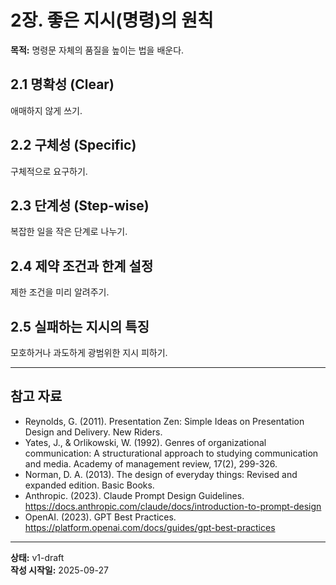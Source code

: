 # 2장. 좋은 지시(명령)의 원칙

**목적:** 명령문 자체의 품질을 높이는 법을 배운다.

## 2.1 명확성 (Clear)
애매하지 않게 쓰기.

## 2.2 구체성 (Specific)
구체적으로 요구하기.

## 2.3 단계성 (Step-wise)
복잡한 일을 작은 단계로 나누기.

## 2.4 제약 조건과 한계 설정
제한 조건을 미리 알려주기.

## 2.5 실패하는 지시의 특징
모호하거나 과도하게 광범위한 지시 피하기.

---

## 참고 자료

- Reynolds, G. (2011). Presentation Zen: Simple Ideas on Presentation Design and Delivery. New Riders.
- Yates, J., & Orlikowski, W. (1992). Genres of organizational communication: A structurational approach to studying communication and media. Academy of management review, 17(2), 299-326.
- Norman, D. A. (2013). The design of everyday things: Revised and expanded edition. Basic Books.
- Anthropic. (2023). Claude Prompt Design Guidelines. https://docs.anthropic.com/claude/docs/introduction-to-prompt-design
- OpenAI. (2023). GPT Best Practices. https://platform.openai.com/docs/guides/gpt-best-practices

---

**상태:** v1-draft  
**작성 시작일:** 2025-09-27